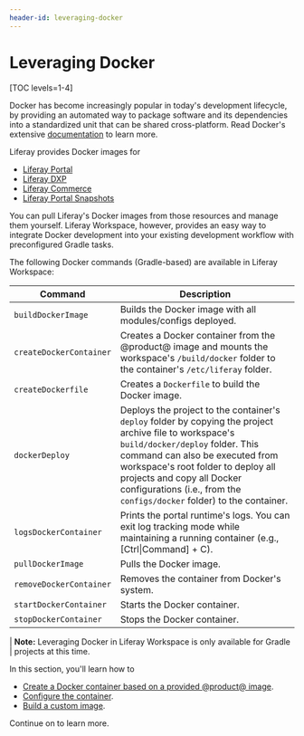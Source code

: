 ```yaml
---
header-id: leveraging-docker
---
```


# Leveraging Docker

[TOC levels=1-4]

Docker has become increasingly popular in today's development lifecycle, by
providing an automated way to package software and its dependencies into
a standardized unit that can be shared cross-platform. Read Docker's extensive
[documentation](https://docs.docker.com/) to learn more.

Liferay provides Docker images for

- [Liferay Portal](https://hub.docker.com/r/liferay/portal)
- [Liferay DXP](https://hub.docker.com/r/liferay/dxp)
- [Liferay Commerce](https://hub.docker.com/r/liferay/commerce)
- [Liferay Portal Snapshots](https://hub.docker.com/r/liferay/portal-snapshot)

You can pull Liferay's Docker images from those resources and manage them
yourself. Liferay Workspace, however, provides an easy way to integrate Docker
development into your existing development workflow with preconfigured Gradle
tasks.

The following Docker commands (Gradle-based) are available in Liferay Workspace:

Command | Description
------- | -------------
`buildDockerImage` | Builds the Docker image with all modules/configs deployed.
`createDockerContainer` | Creates a Docker container from the @product@ image and mounts the workspace's `/build/docker` folder to the container's `/etc/liferay` folder.
`createDockerfile` | Creates a `Dockerfile` to build the Docker image.
`dockerDeploy` | Deploys the project to the container's `deploy` folder by copying the project archive file to workspace's `build/docker/deploy` folder. This command can also be executed from workspace's root folder to deploy all projects and copy all Docker configurations (i.e., from the `configs/docker` folder) to the container.
`logsDockerContainer` | Prints the portal runtime's logs. You can exit log tracking mode while maintaining a running container (e.g., [Ctrl&#124;Command] + C).
`pullDockerImage` | Pulls the Docker image.
`removeDockerContainer` | Removes the container from Docker's system.
`startDockerContainer` | Starts the Docker container.
`stopDockerContainer` | Stops the Docker container.

| **Note:** Leveraging Docker in Liferay Workspace is only available for Gradle
| projects at this time.

In this section, you'll learn how to

- [Create a Docker container based on a provided @product@ image](/docs/reference/7-2/-/knowledge_base/reference/creating-a-product-docker-container).
- [Configure the container](/docs/reference/7-2/-/knowledge_base/reference/configuring-a-docker-container).
- [Build a custom image](/docs/reference/7-2/-/knowledge_base/reference/building-a-custom-product-image).

Continue on to learn more.
